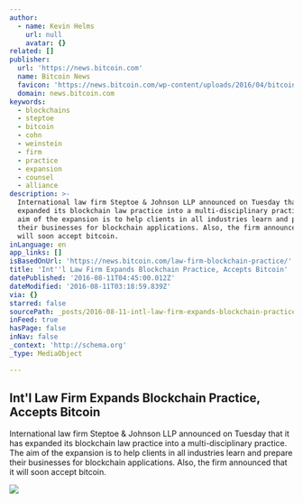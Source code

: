 ```yaml
---
author:
  - name: Kevin Helms
    url: null
    avatar: {}
related: []
publisher:
  url: 'https://news.bitcoin.com'
  name: Bitcoin News
  favicon: 'https://news.bitcoin.com/wp-content/uploads/2016/04/bitcoin_fav.png'
  domain: news.bitcoin.com
keywords:
  - blockchains
  - steptoe
  - bitcoin
  - cohn
  - weinstein
  - firm
  - practice
  - expansion
  - counsel
  - alliance
description: >-
  International law firm Steptoe & Johnson LLP announced on Tuesday that it has
  expanded its blockchain law practice into a multi-disciplinary practice. The
  aim of the expansion is to help clients in all industries learn and prepare
  their businesses for blockchain applications. Also, the firm announced that it
  will soon accept bitcoin.
inLanguage: en
app_links: []
isBasedOnUrl: 'https://news.bitcoin.com/law-firm-blockchain-practice/'
title: 'Int''l Law Firm Expands Blockchain Practice, Accepts Bitcoin'
datePublished: '2016-08-11T04:45:00.012Z'
dateModified: '2016-08-11T03:18:59.839Z'
via: {}
starred: false
sourcePath: _posts/2016-08-11-intl-law-firm-expands-blockchain-practice-accepts-bitcoin.md
inFeed: true
hasPage: false
inNav: false
_context: 'http://schema.org'
_type: MediaObject

---
```

<article style=""><h1>Int'l Law Firm Expands Blockchain Practice, Accepts Bitcoin</h1><p>International law firm Steptoe &amp; Johnson LLP announced on Tuesday that it has expanded its blockchain law practice into a multi-disciplinary practice. The aim of the expansion is to help clients in all industries learn and prepare their businesses for blockchain applications. Also, the firm announced that it will soon accept bitcoin.</p><img src="https://news.bitcoin.com/wp-content/uploads/2016/08/law1.png" /></article>